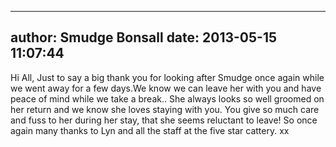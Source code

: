 
---
author: Smudge Bonsall
date: 2013-05-15 11:07:44
---
Hi All,
Just to say a big thank you for looking after Smudge once again while we went away for a few days.We know we can leave her with you and have peace of mind while we take a break..
She always looks so well groomed on her return and we know she loves staying with you.
You give so much care and fuss to her during her stay, that she seems reluctant to leave!
So once again many thanks to Lyn and all the staff at the five star cattery.
xx

